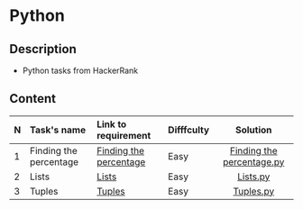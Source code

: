 # Python

## Description
- Python tasks from HackerRank

## Content

|N|Task's name|Link to requirement|Difffculty|Solution|
|:-|:---------|:------------------|:---------|:------:|
|1|Finding the percentage|[Finding the percentage](https://www.hackerrank.com/challenges/finding-the-percentage/problem?isFullScreen=true)|Easy|[Finding the percentage.py](https://github.com/Hriskata/Python/blob/main/HackerRank/source/Finding%20the%20percentage.py)|
|2|Lists|[Lists](https://www.hackerrank.com/challenges/python-lists/problem?isFullScreen=true)|Easy|[Lists.py](https://github.com/Hriskata/Python/blob/main/HackerRank/source/Lists.py)|
|3|Tuples|[Tuples](https://www.hackerrank.com/challenges/python-tuples/problem?isFullScreen=true)|Easy|[Tuples.py](https://github.com/Hriskata/Python/blob/main/HackerRank/source/Tuples.py)|
